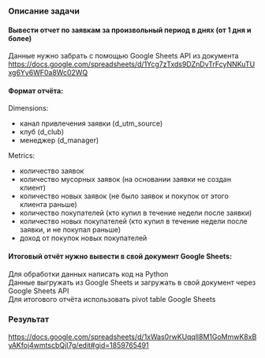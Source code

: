 ### Описание задачи

#### Вывести отчет по заявкам за произвольный период в днях (от 1 дня и более)
Данные нужно забрать с помощью Google Sheets API из документа https://docs.google.com/spreadsheets/d/1Ycg7zTxds9DZnDvTrFcyNNKuTUxg6Yy6WF0a8Wc02WQ
#### Формат отчёта:
Dimensions:
- канал привлечения заявки (d_utm_source)
- клуб (d_club)
- менеджер (d_manager)

Metrics:
- количество заявок
- количество мусорных заявок (на основании заявки не создан клиент)
- количество новых заявок (не было заявок и покупок от этого клиента раньше)
- количество покупателей (кто купил в течение недели после заявки)
- количество новых покупателей (кто купил в течение недели после заявки, и не покупал раньше)
- доход от покупок новых покупателей
#### Итоговый отчёт нужно вывести в свой документ Google Sheets:
Для обработки данных написать код на Python  
Данные выгружать из Google Sheets и загружать в свой документ через Google Sheets API  
Для итогового отчёта использовать pivot table Google Sheets

### Результат
https://docs.google.com/spreadsheets/d/1xWas0rwKUqqll8M1GoMmwK8xByAKfoj4wmtscbQjI7g/edit#gid=1859765491

